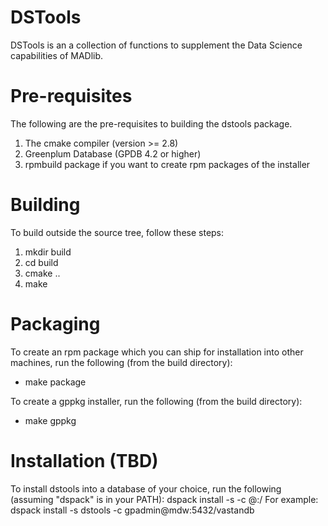 DSTools
========

DSTools is an a collection of functions to supplement the Data Science capabilities of MADlib.

Pre-requisites
===============

The following are the pre-requisites to building the dstools package.

1) The cmake compiler (version >= 2.8)
2) Greenplum Database (GPDB 4.2 or higher)
3) rpmbuild package if you want to create rpm packages of the installer

Building
=========

To build outside the source tree, follow these steps:
1) mkdir build
2) cd build
3) cmake ..
4) make

Packaging
=========

To create an rpm package which you can ship for installation into other machines, run the following (from the build directory):

* make package

To create a gppkg installer, run the following (from the build directory):

* make gppkg

Installation (TBD)
===================

To install dstools into a database of your choice, run the following (assuming "dspack" is in your PATH):
dspack install -s <schema name> -c <username>@<hostname>:<port>/<database name>
For example:
dspack install -s dstools -c gpadmin@mdw:5432/vastandb

